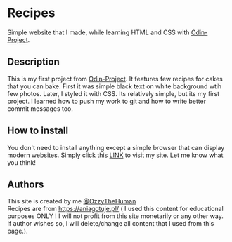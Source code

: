 # Recipes

Simple website that I made, while learning HTML and CSS with [Odin-Project](https://www.theodinproject.com/about).

## Description

This is my first project from [Odin-Project](https://www.theodinproject.com/about). It features few recipes for cakes that you can bake. First it was simple black text on white background wtih few photos.
Later, I styled it with CSS. Its relatively simple, but its my first project. I learned how to push my work to git and how to write better commit messages too.

## How to install

You don't need to install anything except a simple browser that can display modern websites. Simply click this [LINK](https://ozzythehuman.github.io/odin-recipes/) to visit my site. Let me know what you think!

## Authors 

This site is created by me [@OzzyTheHuman](https://github.com/OzzyTheHuman) \
Recipes are from https://aniagotuje.pl/ ( I used this content for educational purposes ONLY ! I will not profit from this site monetarily or any other way. If author wishes so, I will delete/change all content that I used from this page.).








